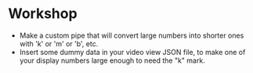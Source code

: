 # Workshop

- Make a custom pipe that will convert large numbers into shorter ones
  with 'k' or 'm' or 'b', etc.
- Insert some dummy data in your video view JSON file, to make one of
  your display numbers large enough to need the "k" mark.
